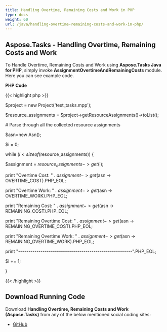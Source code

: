 ```yaml
---
title: Handling Overtime, Remaining Costs and Work in PHP
type: docs
weight: 60
url: /java/handling-overtime-remaining-costs-and-work-in-php/
---
```


## **Aspose.Tasks - Handling Overtime, Remaining Costs and Work**
To Handle Overtime, Remaining Costs and Work using **Aspose.Tasks Java for PHP**, simply invoke **AssignmentOvertimeAndRemainingCosts** module. Here you can see example code.

**PHP Code**

{{< highlight php >}}

$project = new Project('test_tasks.mpp');

$resource_assignments = $project->getResourceAssignments()->toList();

\# Parse through all the collected resource assignments

$asn=new Asn();

$i = 0;

while ($i < sizeof($resource_assignments)) {

$assignment = $resource_assignments -> get($i);

print "Overtime Cost: " . $assignment -> get($asn -> OVERTIME_COST).PHP_EOL;

print "Overtime Work: " . $assignment -> get($asn -> OVERTIME_WORK).PHP_EOL;

print "Remaining Cost: " . $assignment -> get($asn -> REMAINING_COST).PHP_EOL;

print "Remaining Overtime Cost: " . $assignment -> get($asn -> REMAINING_OVERTIME_COST).PHP_EOL;

print "Remaining Overtime Work: " . $assignment -> get($asn -> REMAINING_OVERTIME_WORK).PHP_EOL;

print "--------------------------------------------------------".PHP_EOL;

$i += 1;

}

{{< /highlight >}}
## **Download Running Code**
Download **Handling Overtime, Remaining Costs and Work (Aspose.Tasks)** from any of the below mentioned social coding sites:

- [GitHub](https://github.com/aspose-tasks/Aspose.Tasks-for-Java/blob/master/Plugins/Aspose_Tasks_Java_for_PHP/src/aspose/tasks/WorkingWithResourceAssignments/AssignmentOvertimeAndRemainingCosts.php)
